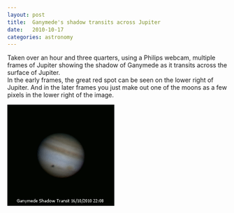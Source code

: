 ```yaml
---
layout: post
title:  Ganymede's shadow transits across Jupiter
date:   2010-10-17
categories: astronomy
---
```


Taken over an hour and three quarters, using a Philips webcam, multiple frames of Jupiter showing the shadow of Ganymede as it transits across the surface of Jupiter.  
In the early frames, the great red spot can be seen on the lower right of Jupiter.
And in the later frames you just make out one of the moons as a few pixels in the lower right of the image.

[![Ganymede Shadow Transit](/astronomy/JupiterGanymedeShadowTransit.gif)](/astronomy/JupiterGanymedeShadowTransit.gif)

